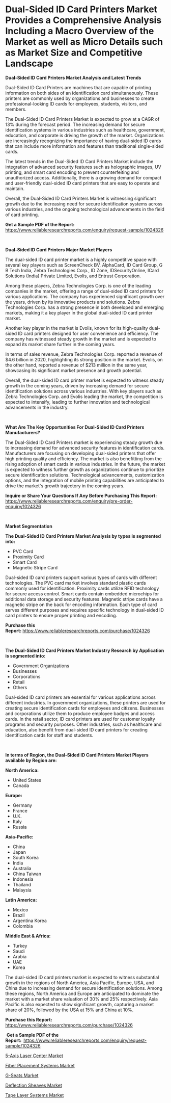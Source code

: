 <p><h1>Dual-Sided ID Card Printers Market Provides a Comprehensive Analysis Including a Macro Overview of the Market as well as Micro Details such as Market Size and Competitive Landscape</h1></p><p><strong>Dual-Sided ID Card Printers Market Analysis and Latest Trends</strong></p>
<p><p>Dual-Sided ID Card Printers are machines that are capable of printing information on both sides of an identification card simultaneously. These printers are commonly used by organizations and businesses to create professional-looking ID cards for employees, students, visitors, and members.</p><p>The Dual-Sided ID Card Printers Market is expected to grow at a CAGR of 13% during the forecast period. The increasing demand for secure identification systems in various industries such as healthcare, government, education, and corporate is driving the growth of the market. Organizations are increasingly recognizing the importance of having dual-sided ID cards that can include more information and features than traditional single-sided cards.</p><p>The latest trends in the Dual-Sided ID Card Printers Market include the integration of advanced security features such as holographic images, UV printing, and smart card encoding to prevent counterfeiting and unauthorized access. Additionally, there is a growing demand for compact and user-friendly dual-sided ID card printers that are easy to operate and maintain.</p><p>Overall, the Dual-Sided ID Card Printers Market is witnessing significant growth due to the increasing need for secure identification systems across various industries, and the ongoing technological advancements in the field of card printing.</p></p>
<p><strong>Get a Sample PDF of the Report:&nbsp;</strong> <a href="https://www.reliableresearchreports.com/enquiry/request-sample/1024326">https://www.reliableresearchreports.com/enquiry/request-sample/1024326</a></p>
<p>&nbsp;</p>
<p><strong>Dual-Sided ID Card Printers Major Market Players</strong></p>
<p><p>The dual-sided ID card printer market is a highly competitive space with several key players such as ScreenCheck BV, AlphaCard, ID Card Group, G B Tech India, Zebra Technologies Corp., ID Zone, IDSecurityOnline, ICard Solutions (India) Private Limited, Evolis, and Entrust Corporation.</p><p>Among these players, Zebra Technologies Corp. is one of the leading companies in the market, offering a range of dual-sided ID card printers for various applications. The company has experienced significant growth over the years, driven by its innovative products and solutions. Zebra Technologies Corp. has a strong presence in both developed and emerging markets, making it a key player in the global dual-sided ID card printer market.</p><p>Another key player in the market is Evolis, known for its high-quality dual-sided ID card printers designed for user convenience and efficiency. The company has witnessed steady growth in the market and is expected to expand its market share further in the coming years.</p><p>In terms of sales revenue, Zebra Technologies Corp. reported a revenue of $4.6 billion in 2020, highlighting its strong position in the market. Evolis, on the other hand, reported a revenue of $213 million in the same year, showcasing its significant market presence and growth potential.</p><p>Overall, the dual-sided ID card printer market is expected to witness steady growth in the coming years, driven by increasing demand for secure identification solutions across various industries. With key players such as Zebra Technologies Corp. and Evolis leading the market, the competition is expected to intensify, leading to further innovation and technological advancements in the industry.</p></p>
<p>&nbsp;</p>
<p><strong>What Are The Key Opportunities For Dual-Sided ID Card Printers Manufacturers?</strong></p>
<p><p>The Dual-Sided ID Card Printers market is experiencing steady growth due to increasing demand for advanced security features in identification cards. Manufacturers are focusing on developing dual-sided printers that offer high printing quality and efficiency. The market is also benefitting from the rising adoption of smart cards in various industries. In the future, the market is expected to witness further growth as organizations continue to prioritize secure identification solutions. Technological advancements, customization options, and the integration of mobile printing capabilities are anticipated to drive the market's growth trajectory in the coming years.</p></p>
<p><strong>Inquire or Share Your Questions If Any Before Purchasing This Report:</strong> <a href="https://www.reliableresearchreports.com/enquiry/pre-order-enquiry/1024326">https://www.reliableresearchreports.com/enquiry/pre-order-enquiry/1024326</a></p>
<p>&nbsp;</p>
<p><strong>Market Segmentation</strong></p>
<p><strong>The Dual-Sided ID Card Printers Market Analysis by types is segmented into:</strong></p>
<p><ul><li>PVC Card</li><li>Proximity Card</li><li>Smart Card</li><li>Magnetic Stripe Card</li></ul></p>
<p><p>Dual-sided ID card printers support various types of cards with different technologies. The PVC card market involves standard plastic cards commonly used for identification. Proximity cards utilize RFID technology for secure access control. Smart cards contain embedded microchips for additional data storage and security features. Magnetic stripe cards have a magnetic stripe on the back for encoding information. Each type of card serves different purposes and requires specific technology in dual-sided ID card printers to ensure proper printing and encoding.</p></p>
<p><strong>Purchase this Report:&nbsp;</strong><a href="https://www.reliableresearchreports.com/purchase/1024326">https://www.reliableresearchreports.com/purchase/1024326</a></p>
<p>&nbsp;</p>
<p><strong>The Dual-Sided ID Card Printers Market Industry Research by Application is segmented into:</strong></p>
<p><ul><li>Government Organizations</li><li>Businesses</li><li>Corporations</li><li>Retail</li><li>Others</li></ul></p>
<p><p>Dual-sided ID card printers are essential for various applications across different industries. In government organizations, these printers are used for creating secure identification cards for employees and citizens. Businesses and corporations utilize them to produce employee badges and access cards. In the retail sector, ID card printers are used for customer loyalty programs and security purposes. Other industries, such as healthcare and education, also benefit from dual-sided ID card printers for creating identification cards for staff and students.</p></p>
<p>&nbsp;</p>
<p><strong>In terms of Region, the Dual-Sided ID Card Printers Market Players available by Region are:</strong></p>
<p>
    <p> <strong> North America: </strong>
        <ul>
            <li>United States</li>
            <li>Canada</li>
        </ul>
        </p> 
    <p> <strong> Europe: </strong>
        <ul>
            <li>Germany</li>
            <li>France</li>
            <li>U.K.</li>
            <li>Italy</li>
            <li>Russia</li>
        </ul>
        </p> 
    <p> <strong> Asia-Pacific: </strong>
        <ul>
            <li>China</li>
            <li>Japan</li>
            <li>South Korea</li>
            <li>India</li>
            <li>Australia</li>
            <li>China Taiwan</li>
            <li>Indonesia</li>
            <li>Thailand</li>
            <li>Malaysia</li>
        </ul>
        </p> 
    <p> <strong> Latin America: </strong>
        <ul>
            <li>Mexico</li>
            <li>Brazil</li>
            <li>Argentina Korea</li>
            <li>Colombia</li>
        </ul>
        </p> 
    <p> <strong> Middle East & Africa: </strong>
        <ul>
            <li>Turkey</li>
            <li>Saudi</li>
            <li>Arabia</li>
            <li>UAE</li>
            <li>Korea</li>
        </ul>
    </p>
    </p>
<p><p>The dual-sided ID card printers market is expected to witness substantial growth in the regions of North America, Asia Pacific, Europe, USA, and China due to increasing demand for secure identification solutions. Among these regions, North America and Europe are anticipated to dominate the market with a market share valuation of 30% and 25% respectively. Asia Pacific is also expected to show significant growth, capturing a market share of 20%, followed by the USA at 15% and China at 10%.</p></p>
<p><strong>Purchase this Report: </strong><a href="https://www.reliableresearchreports.com/purchase/1024326">https://www.reliableresearchreports.com/purchase/1024326</a></p>
<p>&nbsp;<strong>Get a Sample PDF of the Report:&nbsp;&nbsp;</strong><a href="https://www.reliableresearchreports.com/enquiry/request-sample/1024326">https://www.reliableresearchreports.com/enquiry/request-sample/1024326</a></p>
<p><strong></strong></p>
<p><p><a href="https://medium.com/p/de9c1d0dfd23/edit">5-Axis Laser Center Market</a></p><p><a href="https://medium.com/p/4ee36570b1c9/edit">Fiber Placement Systems Market</a></p><p><a href="https://medium.com/p/69005c139562/edit">G-Seats Market</a></p><p><a href="https://medium.com/p/e296b0ad06d1/edit">Deflection Sheaves Market</a></p><p><a href="https://medium.com/p/24fff5740ceb/edit">Tape Layer Systems Market</a></p></p>